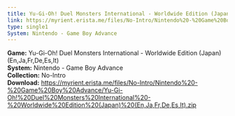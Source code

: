 ```yaml
---
title: Yu-Gi-Oh! Duel Monsters International - Worldwide Edition (Japan) (En,Ja,Fr,De,Es,It)
link: https://myrient.erista.me/files/No-Intro/Nintendo%20-%20Game%20Boy%20Advance/Yu-Gi-Oh!%20Duel%20Monsters%20International%20-%20Worldwide%20Edition%20(Japan)%20(En,Ja,Fr,De,Es,It).zip
type: single1
System: Nintendo - Game Boy Advance
---
```

<b>Game:</b> Yu-Gi-Oh! Duel Monsters International - Worldwide Edition (Japan) (En,Ja,Fr,De,Es,It)<br>
<b>System:</b> Nintendo - Game Boy Advance<br>
<b>Collection:</b> No-Intro<br>
<b>Download:</b> https://myrient.erista.me/files/No-Intro/Nintendo%20-%20Game%20Boy%20Advance/Yu-Gi-Oh!%20Duel%20Monsters%20International%20-%20Worldwide%20Edition%20(Japan)%20(En,Ja,Fr,De,Es,It).zip